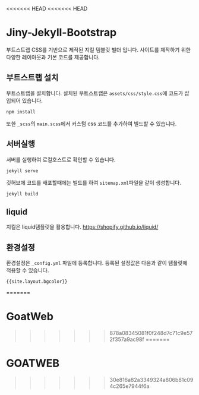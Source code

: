 <<<<<<< HEAD
<<<<<<< HEAD
# Jiny-Jekyll-Bootstrap
부트스트랩 CSS를 기반으로 제작된 지킬 템블릿 빌더 입니다.
사이트를 제작하기 위한 다양한 레이아웃과 기본 코드를 제공합니다.

## 부트스트랩 설치
부트스트랩을 설치합니다. 설치된 부트스트랩은 `assets/css/style.css`에 코드가 삽입되어 있습니다.
```
npm install
```

또한 `_scss`의 `main.scss`에서 커스텀 css 코드를 추가하여 빌드할 수 있습니다.

## 서버실행
서버를 실행하여 로컬호스트로 확인할 수 있습니다.
```
jekyll serve
```

깃허브에 코드를 배포할때에는 빌드를 하여 `sitemap.xml`파일을 같이 생성합니다.

```
jekyll build
```

## liquid
지킬은 liquid템플릿을 활용합니다. 
https://shopify.github.io/liquid/

## 환경설정
환경설정은 `_config.yml` 파일에 등록합니다. 등록된 설정값은 다음과 같이 템플릿에 적용할 수 있습니다.

```
{{site.layout.bgcolor}}
```
=======
# GoatWeb
>>>>>>> 878a08345081f0f248d7c71c9e572f357a9ac98f
=======
# GOATWEB
>>>>>>> 30e816a82a3349324a806b81c094c265e7944f6a
